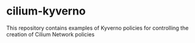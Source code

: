 # cilium-kyverno
This repository contains examples of Kyverno policies for controlling the creation of Cilium Network policies
